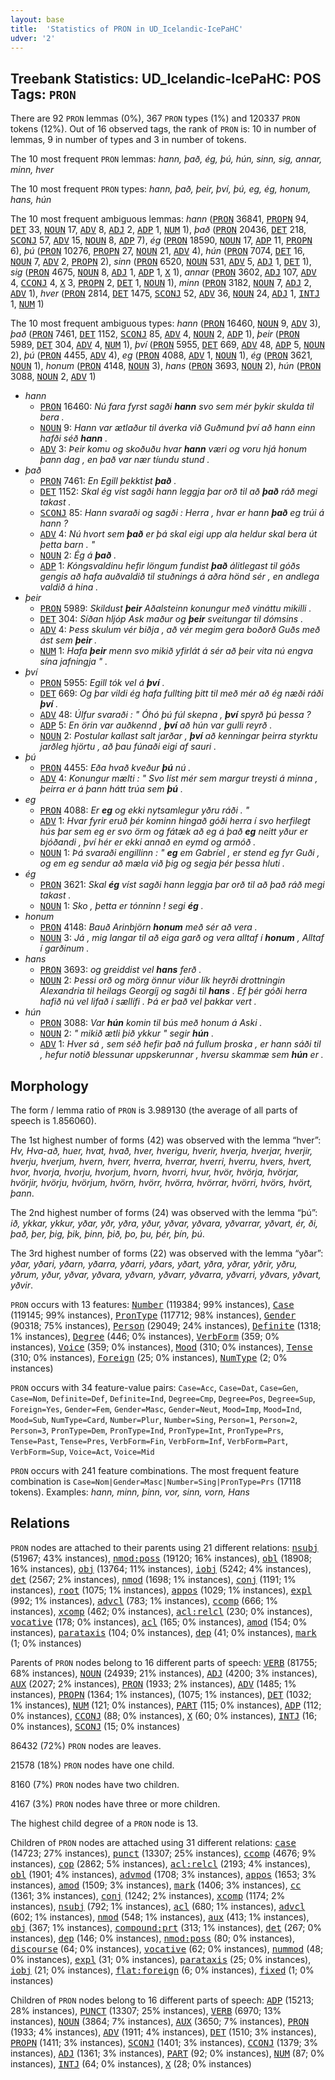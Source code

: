 ```yaml
---
layout: base
title:  'Statistics of PRON in UD_Icelandic-IcePaHC'
udver: '2'
---
```


## Treebank Statistics: UD_Icelandic-IcePaHC: POS Tags: `PRON`

There are 92 `PRON` lemmas (0%), 367 `PRON` types (1%) and 120337 `PRON` tokens (12%).
Out of 16 observed tags, the rank of `PRON` is: 10 in number of lemmas, 9 in number of types and 3 in number of tokens.

The 10 most frequent `PRON` lemmas: <em>hann, það, ég, þú, hún, sinn, sig, annar, minn, hver</em>

The 10 most frequent `PRON` types:  <em>hann, það, þeir, því, þú, eg, ég, honum, hans, hún</em>

The 10 most frequent ambiguous lemmas: <em>hann</em> (<tt><a href="is_icepahc-pos-PRON.html">PRON</a></tt> 36841, <tt><a href="is_icepahc-pos-PROPN.html">PROPN</a></tt> 94, <tt><a href="is_icepahc-pos-DET.html">DET</a></tt> 33, <tt><a href="is_icepahc-pos-NOUN.html">NOUN</a></tt> 17, <tt><a href="is_icepahc-pos-ADV.html">ADV</a></tt> 8, <tt><a href="is_icepahc-pos-ADJ.html">ADJ</a></tt> 2, <tt><a href="is_icepahc-pos-ADP.html">ADP</a></tt> 1, <tt><a href="is_icepahc-pos-NUM.html">NUM</a></tt> 1), <em>það</em> (<tt><a href="is_icepahc-pos-PRON.html">PRON</a></tt> 20436, <tt><a href="is_icepahc-pos-DET.html">DET</a></tt> 218, <tt><a href="is_icepahc-pos-SCONJ.html">SCONJ</a></tt> 57, <tt><a href="is_icepahc-pos-ADV.html">ADV</a></tt> 15, <tt><a href="is_icepahc-pos-NOUN.html">NOUN</a></tt> 8, <tt><a href="is_icepahc-pos-ADP.html">ADP</a></tt> 7), <em>ég</em> (<tt><a href="is_icepahc-pos-PRON.html">PRON</a></tt> 18590, <tt><a href="is_icepahc-pos-NOUN.html">NOUN</a></tt> 17, <tt><a href="is_icepahc-pos-ADP.html">ADP</a></tt> 11, <tt><a href="is_icepahc-pos-PROPN.html">PROPN</a></tt> 6), <em>þú</em> (<tt><a href="is_icepahc-pos-PRON.html">PRON</a></tt> 10276, <tt><a href="is_icepahc-pos-PROPN.html">PROPN</a></tt> 27, <tt><a href="is_icepahc-pos-NOUN.html">NOUN</a></tt> 21, <tt><a href="is_icepahc-pos-ADV.html">ADV</a></tt> 4), <em>hún</em> (<tt><a href="is_icepahc-pos-PRON.html">PRON</a></tt> 7074, <tt><a href="is_icepahc-pos-DET.html">DET</a></tt> 16, <tt><a href="is_icepahc-pos-NOUN.html">NOUN</a></tt> 7, <tt><a href="is_icepahc-pos-ADV.html">ADV</a></tt> 2, <tt><a href="is_icepahc-pos-PROPN.html">PROPN</a></tt> 2), <em>sinn</em> (<tt><a href="is_icepahc-pos-PRON.html">PRON</a></tt> 6520, <tt><a href="is_icepahc-pos-NOUN.html">NOUN</a></tt> 531, <tt><a href="is_icepahc-pos-ADV.html">ADV</a></tt> 5, <tt><a href="is_icepahc-pos-ADJ.html">ADJ</a></tt> 1, <tt><a href="is_icepahc-pos-DET.html">DET</a></tt> 1), <em>sig</em> (<tt><a href="is_icepahc-pos-PRON.html">PRON</a></tt> 4675, <tt><a href="is_icepahc-pos-NOUN.html">NOUN</a></tt> 8, <tt><a href="is_icepahc-pos-ADJ.html">ADJ</a></tt> 1, <tt><a href="is_icepahc-pos-ADP.html">ADP</a></tt> 1, <tt><a href="is_icepahc-pos-X.html">X</a></tt> 1), <em>annar</em> (<tt><a href="is_icepahc-pos-PRON.html">PRON</a></tt> 3602, <tt><a href="is_icepahc-pos-ADJ.html">ADJ</a></tt> 107, <tt><a href="is_icepahc-pos-ADV.html">ADV</a></tt> 4, <tt><a href="is_icepahc-pos-CCONJ.html">CCONJ</a></tt> 4, <tt><a href="is_icepahc-pos-X.html">X</a></tt> 3, <tt><a href="is_icepahc-pos-PROPN.html">PROPN</a></tt> 2, <tt><a href="is_icepahc-pos-DET.html">DET</a></tt> 1, <tt><a href="is_icepahc-pos-NOUN.html">NOUN</a></tt> 1), <em>minn</em> (<tt><a href="is_icepahc-pos-PRON.html">PRON</a></tt> 3182, <tt><a href="is_icepahc-pos-NOUN.html">NOUN</a></tt> 7, <tt><a href="is_icepahc-pos-ADJ.html">ADJ</a></tt> 2, <tt><a href="is_icepahc-pos-ADV.html">ADV</a></tt> 1), <em>hver</em> (<tt><a href="is_icepahc-pos-PRON.html">PRON</a></tt> 2814, <tt><a href="is_icepahc-pos-DET.html">DET</a></tt> 1475, <tt><a href="is_icepahc-pos-SCONJ.html">SCONJ</a></tt> 52, <tt><a href="is_icepahc-pos-ADV.html">ADV</a></tt> 36, <tt><a href="is_icepahc-pos-NOUN.html">NOUN</a></tt> 24, <tt><a href="is_icepahc-pos-ADJ.html">ADJ</a></tt> 1, <tt><a href="is_icepahc-pos-INTJ.html">INTJ</a></tt> 1, <tt><a href="is_icepahc-pos-NUM.html">NUM</a></tt> 1)

The 10 most frequent ambiguous types:  <em>hann</em> (<tt><a href="is_icepahc-pos-PRON.html">PRON</a></tt> 16460, <tt><a href="is_icepahc-pos-NOUN.html">NOUN</a></tt> 9, <tt><a href="is_icepahc-pos-ADV.html">ADV</a></tt> 3), <em>það</em> (<tt><a href="is_icepahc-pos-PRON.html">PRON</a></tt> 7461, <tt><a href="is_icepahc-pos-DET.html">DET</a></tt> 1152, <tt><a href="is_icepahc-pos-SCONJ.html">SCONJ</a></tt> 85, <tt><a href="is_icepahc-pos-ADV.html">ADV</a></tt> 4, <tt><a href="is_icepahc-pos-NOUN.html">NOUN</a></tt> 2, <tt><a href="is_icepahc-pos-ADP.html">ADP</a></tt> 1), <em>þeir</em> (<tt><a href="is_icepahc-pos-PRON.html">PRON</a></tt> 5989, <tt><a href="is_icepahc-pos-DET.html">DET</a></tt> 304, <tt><a href="is_icepahc-pos-ADV.html">ADV</a></tt> 4, <tt><a href="is_icepahc-pos-NUM.html">NUM</a></tt> 1), <em>því</em> (<tt><a href="is_icepahc-pos-PRON.html">PRON</a></tt> 5955, <tt><a href="is_icepahc-pos-DET.html">DET</a></tt> 669, <tt><a href="is_icepahc-pos-ADV.html">ADV</a></tt> 48, <tt><a href="is_icepahc-pos-ADP.html">ADP</a></tt> 5, <tt><a href="is_icepahc-pos-NOUN.html">NOUN</a></tt> 2), <em>þú</em> (<tt><a href="is_icepahc-pos-PRON.html">PRON</a></tt> 4455, <tt><a href="is_icepahc-pos-ADV.html">ADV</a></tt> 4), <em>eg</em> (<tt><a href="is_icepahc-pos-PRON.html">PRON</a></tt> 4088, <tt><a href="is_icepahc-pos-ADV.html">ADV</a></tt> 1, <tt><a href="is_icepahc-pos-NOUN.html">NOUN</a></tt> 1), <em>ég</em> (<tt><a href="is_icepahc-pos-PRON.html">PRON</a></tt> 3621, <tt><a href="is_icepahc-pos-NOUN.html">NOUN</a></tt> 1), <em>honum</em> (<tt><a href="is_icepahc-pos-PRON.html">PRON</a></tt> 4148, <tt><a href="is_icepahc-pos-NOUN.html">NOUN</a></tt> 3), <em>hans</em> (<tt><a href="is_icepahc-pos-PRON.html">PRON</a></tt> 3693, <tt><a href="is_icepahc-pos-NOUN.html">NOUN</a></tt> 2), <em>hún</em> (<tt><a href="is_icepahc-pos-PRON.html">PRON</a></tt> 3088, <tt><a href="is_icepahc-pos-NOUN.html">NOUN</a></tt> 2, <tt><a href="is_icepahc-pos-ADV.html">ADV</a></tt> 1)


* <em>hann</em>
  * <tt><a href="is_icepahc-pos-PRON.html">PRON</a></tt> 16460: <em>Nú fara fyrst sagði <b>hann</b> svo sem mér þykir skulda til bera .</em>
  * <tt><a href="is_icepahc-pos-NOUN.html">NOUN</a></tt> 9: <em>Hann var ætlaður til áverka við Guðmund því að hann einn hafði séð <b>hann</b> .</em>
  * <tt><a href="is_icepahc-pos-ADV.html">ADV</a></tt> 3: <em>Þeir komu og skoðuðu hvar <b>hann</b> væri og voru hjá honum þann dag , en það var nær tíundu stund .</em>
* <em>það</em>
  * <tt><a href="is_icepahc-pos-PRON.html">PRON</a></tt> 7461: <em>En Egill þekktist <b>það</b> .</em>
  * <tt><a href="is_icepahc-pos-DET.html">DET</a></tt> 1152: <em>Skal ég víst sagði hann leggja þar orð til að <b>það</b> ráð megi takast .</em>
  * <tt><a href="is_icepahc-pos-SCONJ.html">SCONJ</a></tt> 85: <em>Hann svaraði og sagði : Herra , hvar er hann <b>það</b> eg trúi á hann ?</em>
  * <tt><a href="is_icepahc-pos-ADV.html">ADV</a></tt> 4: <em>Nú hvort sem <b>það</b> er þá skal eigi upp ala heldur skal bera út þetta barn . "</em>
  * <tt><a href="is_icepahc-pos-NOUN.html">NOUN</a></tt> 2: <em>Ég á <b>það</b> .</em>
  * <tt><a href="is_icepahc-pos-ADP.html">ADP</a></tt> 1: <em>Kóngsvaldinu hefir löngum fundist <b>það</b> álitlegast til góðs gengis að hafa auðvaldið til stuðnings á aðra hönd sér , en andlega valdið á hina .</em>
* <em>þeir</em>
  * <tt><a href="is_icepahc-pos-PRON.html">PRON</a></tt> 5989: <em>Skildust <b>þeir</b> Aðalsteinn konungur með vináttu mikilli .</em>
  * <tt><a href="is_icepahc-pos-DET.html">DET</a></tt> 304: <em>Síðan hljóp Ask maður og <b>þeir</b> sveitungar til dómsins .</em>
  * <tt><a href="is_icepahc-pos-ADV.html">ADV</a></tt> 4: <em>Þess skulum vér biðja , að vér megim gera boðorð Guðs með ást sem <b>þeir</b> .</em>
  * <tt><a href="is_icepahc-pos-NUM.html">NUM</a></tt> 1: <em>Hafa <b>þeir</b> menn svo mikið yfirlát á sér að þeir vita nú engva sína jafningja " .</em>
* <em>því</em>
  * <tt><a href="is_icepahc-pos-PRON.html">PRON</a></tt> 5955: <em>Egill tók vel á <b>því</b> .</em>
  * <tt><a href="is_icepahc-pos-DET.html">DET</a></tt> 669: <em>Og þar vildi ég hafa fullting þitt til með mér að ég næði ráði <b>því</b> .</em>
  * <tt><a href="is_icepahc-pos-ADV.html">ADV</a></tt> 48: <em>Úlfur svaraði : " Óhó þú fúl skepna , <b>því</b> spyrð þú þessa ?</em>
  * <tt><a href="is_icepahc-pos-ADP.html">ADP</a></tt> 5: <em>En örin var auðkennd , <b>því</b> að hún var gulli reyrð .</em>
  * <tt><a href="is_icepahc-pos-NOUN.html">NOUN</a></tt> 2: <em>Postular kallast salt jarðar , <b>því</b> að kenningar þeirra styrktu jarðleg hjörtu , að þau fúnaði eigi af sauri .</em>
* <em>þú</em>
  * <tt><a href="is_icepahc-pos-PRON.html">PRON</a></tt> 4455: <em>Eða hvað kveður <b>þú</b> nú .</em>
  * <tt><a href="is_icepahc-pos-ADV.html">ADV</a></tt> 4: <em>Konungur mælti : " Svo líst mér sem margur treysti á minna , þeirra er á þann hátt trúa sem <b>þú</b> .</em>
* <em>eg</em>
  * <tt><a href="is_icepahc-pos-PRON.html">PRON</a></tt> 4088: <em>Er <b>eg</b> og ekki nytsamlegur yðru ráði . "</em>
  * <tt><a href="is_icepahc-pos-ADV.html">ADV</a></tt> 1: <em>Hvar fyrir eruð þér kominn hingað góði herra í svo herfilegt hús þar sem eg er svo örm og fátæk að eg á það <b>eg</b> neitt yður er bjóðandi , því hér er ekki annað en eymd og armóð .</em>
  * <tt><a href="is_icepahc-pos-NOUN.html">NOUN</a></tt> 1: <em>Þá svaraði engillinn : " <b>eg</b> em Gabríel , er stend eg fyr Guði , og em eg sendur að mæla við þig og segja þér þessa hluti .</em>
* <em>ég</em>
  * <tt><a href="is_icepahc-pos-PRON.html">PRON</a></tt> 3621: <em>Skal <b>ég</b> víst sagði hann leggja þar orð til að það ráð megi takast .</em>
  * <tt><a href="is_icepahc-pos-NOUN.html">NOUN</a></tt> 1: <em>Sko , þetta er tónninn ! segi <b>ég</b> .</em>
* <em>honum</em>
  * <tt><a href="is_icepahc-pos-PRON.html">PRON</a></tt> 4148: <em>Bauð Arinbjörn <b>honum</b> með sér að vera .</em>
  * <tt><a href="is_icepahc-pos-NOUN.html">NOUN</a></tt> 3: <em>Já , mig langar til að eiga garð og vera alltaf í <b>honum</b> , Alltaf í garðinum .</em>
* <em>hans</em>
  * <tt><a href="is_icepahc-pos-PRON.html">PRON</a></tt> 3693: <em>og greiddist vel <b>hans</b> ferð .</em>
  * <tt><a href="is_icepahc-pos-NOUN.html">NOUN</a></tt> 2: <em>Þessi orð og mörg önnur viður lík heyrði drottningin Alexandria til heilags Georgíj og sagði til <b>hans</b> . Ef þér góði herra hafið nú vel lifað í sællífi . Þá er það vel þakkar vert .</em>
* <em>hún</em>
  * <tt><a href="is_icepahc-pos-PRON.html">PRON</a></tt> 3088: <em>Var <b>hún</b> komin til bús með honum á Aski .</em>
  * <tt><a href="is_icepahc-pos-NOUN.html">NOUN</a></tt> 2: <em>" mikið ætli þið ykkur " segir <b>hún</b> .</em>
  * <tt><a href="is_icepahc-pos-ADV.html">ADV</a></tt> 1: <em>Hver sá , sem séð hefir það ná fullum þroska , er hann sáði til , hefur notið blessunar uppskerunnar , hversu skammæ sem <b>hún</b> er .</em>

## Morphology

The form / lemma ratio of `PRON` is 3.989130 (the average of all parts of speech is 1.856060).

The 1st highest number of forms (42) was observed with the lemma “hver”: <em>Hv, Hva-að, huer, hvat, hvað, hver, hverigu, hverir, hverja, hverjar, hverjir, hverju, hverjum, hvern, hverr, hverra, hverrar, hverri, hverru, hvers, hvert, hvor, hvorja, hvorju, hvorjum, hvorn, hvorri, hvur, hvör, hvörja, hvörjar, hvörjir, hvörju, hvörjum, hvörn, hvörr, hvörra, hvörrar, hvörri, hvörs, hvört, þann</em>.

The 2nd highest number of forms (24) was observed with the lemma “þú”: <em>ið, ykkar, ykkur, yðar, yðr, yðra, yður, yðvar, yðvara, yðvarrar, yðvart, ér, ði, það, þer, þig, þik, þinn, þið, þo, þu, þér, þín, þú</em>.

The 3rd highest number of forms (22) was observed with the lemma “yðar”: <em>yðar, yðari, yðarn, yðarra, yðarri, yðars, yðart, yðra, yðrar, yðrir, yðru, yðrum, yður, yðvar, yðvara, yðvarn, yðvarr, yðvarra, yðvarri, yðvars, yðvart, yðvir</em>.

`PRON` occurs with 13 features: <tt><a href="is_icepahc-feat-Number.html">Number</a></tt> (119384; 99% instances), <tt><a href="is_icepahc-feat-Case.html">Case</a></tt> (119145; 99% instances), <tt><a href="is_icepahc-feat-PronType.html">PronType</a></tt> (117712; 98% instances), <tt><a href="is_icepahc-feat-Gender.html">Gender</a></tt> (90318; 75% instances), <tt><a href="is_icepahc-feat-Person.html">Person</a></tt> (29049; 24% instances), <tt><a href="is_icepahc-feat-Definite.html">Definite</a></tt> (1318; 1% instances), <tt><a href="is_icepahc-feat-Degree.html">Degree</a></tt> (446; 0% instances), <tt><a href="is_icepahc-feat-VerbForm.html">VerbForm</a></tt> (359; 0% instances), <tt><a href="is_icepahc-feat-Voice.html">Voice</a></tt> (359; 0% instances), <tt><a href="is_icepahc-feat-Mood.html">Mood</a></tt> (310; 0% instances), <tt><a href="is_icepahc-feat-Tense.html">Tense</a></tt> (310; 0% instances), <tt><a href="is_icepahc-feat-Foreign.html">Foreign</a></tt> (25; 0% instances), <tt><a href="is_icepahc-feat-NumType.html">NumType</a></tt> (2; 0% instances)

`PRON` occurs with 34 feature-value pairs: `Case=Acc`, `Case=Dat`, `Case=Gen`, `Case=Nom`, `Definite=Def`, `Definite=Ind`, `Degree=Cmp`, `Degree=Pos`, `Degree=Sup`, `Foreign=Yes`, `Gender=Fem`, `Gender=Masc`, `Gender=Neut`, `Mood=Imp`, `Mood=Ind`, `Mood=Sub`, `NumType=Card`, `Number=Plur`, `Number=Sing`, `Person=1`, `Person=2`, `Person=3`, `PronType=Dem`, `PronType=Ind`, `PronType=Int`, `PronType=Prs`, `Tense=Past`, `Tense=Pres`, `VerbForm=Fin`, `VerbForm=Inf`, `VerbForm=Part`, `VerbForm=Sup`, `Voice=Act`, `Voice=Mid`

`PRON` occurs with 241 feature combinations.
The most frequent feature combination is `Case=Nom|Gender=Masc|Number=Sing|PronType=Prs` (17118 tokens).
Examples: <em>hann, minn, þinn, vor, sinn, vorn, Hans</em>


## Relations

`PRON` nodes are attached to their parents using 21 different relations: <tt><a href="is_icepahc-dep-nsubj.html">nsubj</a></tt> (51967; 43% instances), <tt><a href="is_icepahc-dep-nmod-poss.html">nmod:poss</a></tt> (19120; 16% instances), <tt><a href="is_icepahc-dep-obl.html">obl</a></tt> (18908; 16% instances), <tt><a href="is_icepahc-dep-obj.html">obj</a></tt> (13764; 11% instances), <tt><a href="is_icepahc-dep-iobj.html">iobj</a></tt> (5242; 4% instances), <tt><a href="is_icepahc-dep-det.html">det</a></tt> (2567; 2% instances), <tt><a href="is_icepahc-dep-nmod.html">nmod</a></tt> (1698; 1% instances), <tt><a href="is_icepahc-dep-conj.html">conj</a></tt> (1191; 1% instances), <tt><a href="is_icepahc-dep-root.html">root</a></tt> (1075; 1% instances), <tt><a href="is_icepahc-dep-appos.html">appos</a></tt> (1029; 1% instances), <tt><a href="is_icepahc-dep-expl.html">expl</a></tt> (992; 1% instances), <tt><a href="is_icepahc-dep-advcl.html">advcl</a></tt> (783; 1% instances), <tt><a href="is_icepahc-dep-ccomp.html">ccomp</a></tt> (666; 1% instances), <tt><a href="is_icepahc-dep-xcomp.html">xcomp</a></tt> (462; 0% instances), <tt><a href="is_icepahc-dep-acl-relcl.html">acl:relcl</a></tt> (230; 0% instances), <tt><a href="is_icepahc-dep-vocative.html">vocative</a></tt> (178; 0% instances), <tt><a href="is_icepahc-dep-acl.html">acl</a></tt> (165; 0% instances), <tt><a href="is_icepahc-dep-amod.html">amod</a></tt> (154; 0% instances), <tt><a href="is_icepahc-dep-parataxis.html">parataxis</a></tt> (104; 0% instances), <tt><a href="is_icepahc-dep-dep.html">dep</a></tt> (41; 0% instances), <tt><a href="is_icepahc-dep-mark.html">mark</a></tt> (1; 0% instances)

Parents of `PRON` nodes belong to 16 different parts of speech: <tt><a href="is_icepahc-pos-VERB.html">VERB</a></tt> (81755; 68% instances), <tt><a href="is_icepahc-pos-NOUN.html">NOUN</a></tt> (24939; 21% instances), <tt><a href="is_icepahc-pos-ADJ.html">ADJ</a></tt> (4200; 3% instances), <tt><a href="is_icepahc-pos-AUX.html">AUX</a></tt> (2027; 2% instances), <tt><a href="is_icepahc-pos-PRON.html">PRON</a></tt> (1933; 2% instances), <tt><a href="is_icepahc-pos-ADV.html">ADV</a></tt> (1485; 1% instances), <tt><a href="is_icepahc-pos-PROPN.html">PROPN</a></tt> (1364; 1% instances),  (1075; 1% instances), <tt><a href="is_icepahc-pos-DET.html">DET</a></tt> (1032; 1% instances), <tt><a href="is_icepahc-pos-NUM.html">NUM</a></tt> (121; 0% instances), <tt><a href="is_icepahc-pos-PART.html">PART</a></tt> (115; 0% instances), <tt><a href="is_icepahc-pos-ADP.html">ADP</a></tt> (112; 0% instances), <tt><a href="is_icepahc-pos-CCONJ.html">CCONJ</a></tt> (88; 0% instances), <tt><a href="is_icepahc-pos-X.html">X</a></tt> (60; 0% instances), <tt><a href="is_icepahc-pos-INTJ.html">INTJ</a></tt> (16; 0% instances), <tt><a href="is_icepahc-pos-SCONJ.html">SCONJ</a></tt> (15; 0% instances)

86432 (72%) `PRON` nodes are leaves.

21578 (18%) `PRON` nodes have one child.

8160 (7%) `PRON` nodes have two children.

4167 (3%) `PRON` nodes have three or more children.

The highest child degree of a `PRON` node is 13.

Children of `PRON` nodes are attached using 31 different relations: <tt><a href="is_icepahc-dep-case.html">case</a></tt> (14723; 27% instances), <tt><a href="is_icepahc-dep-punct.html">punct</a></tt> (13307; 25% instances), <tt><a href="is_icepahc-dep-ccomp.html">ccomp</a></tt> (4676; 9% instances), <tt><a href="is_icepahc-dep-cop.html">cop</a></tt> (2862; 5% instances), <tt><a href="is_icepahc-dep-acl-relcl.html">acl:relcl</a></tt> (2193; 4% instances), <tt><a href="is_icepahc-dep-obl.html">obl</a></tt> (1901; 4% instances), <tt><a href="is_icepahc-dep-advmod.html">advmod</a></tt> (1708; 3% instances), <tt><a href="is_icepahc-dep-appos.html">appos</a></tt> (1653; 3% instances), <tt><a href="is_icepahc-dep-amod.html">amod</a></tt> (1509; 3% instances), <tt><a href="is_icepahc-dep-mark.html">mark</a></tt> (1406; 3% instances), <tt><a href="is_icepahc-dep-cc.html">cc</a></tt> (1361; 3% instances), <tt><a href="is_icepahc-dep-conj.html">conj</a></tt> (1242; 2% instances), <tt><a href="is_icepahc-dep-xcomp.html">xcomp</a></tt> (1174; 2% instances), <tt><a href="is_icepahc-dep-nsubj.html">nsubj</a></tt> (792; 1% instances), <tt><a href="is_icepahc-dep-acl.html">acl</a></tt> (680; 1% instances), <tt><a href="is_icepahc-dep-advcl.html">advcl</a></tt> (602; 1% instances), <tt><a href="is_icepahc-dep-nmod.html">nmod</a></tt> (548; 1% instances), <tt><a href="is_icepahc-dep-aux.html">aux</a></tt> (413; 1% instances), <tt><a href="is_icepahc-dep-obj.html">obj</a></tt> (367; 1% instances), <tt><a href="is_icepahc-dep-compound-prt.html">compound:prt</a></tt> (313; 1% instances), <tt><a href="is_icepahc-dep-det.html">det</a></tt> (267; 0% instances), <tt><a href="is_icepahc-dep-dep.html">dep</a></tt> (146; 0% instances), <tt><a href="is_icepahc-dep-nmod-poss.html">nmod:poss</a></tt> (80; 0% instances), <tt><a href="is_icepahc-dep-discourse.html">discourse</a></tt> (64; 0% instances), <tt><a href="is_icepahc-dep-vocative.html">vocative</a></tt> (62; 0% instances), <tt><a href="is_icepahc-dep-nummod.html">nummod</a></tt> (48; 0% instances), <tt><a href="is_icepahc-dep-expl.html">expl</a></tt> (31; 0% instances), <tt><a href="is_icepahc-dep-parataxis.html">parataxis</a></tt> (25; 0% instances), <tt><a href="is_icepahc-dep-iobj.html">iobj</a></tt> (21; 0% instances), <tt><a href="is_icepahc-dep-flat-foreign.html">flat:foreign</a></tt> (6; 0% instances), <tt><a href="is_icepahc-dep-fixed.html">fixed</a></tt> (1; 0% instances)

Children of `PRON` nodes belong to 16 different parts of speech: <tt><a href="is_icepahc-pos-ADP.html">ADP</a></tt> (15213; 28% instances), <tt><a href="is_icepahc-pos-PUNCT.html">PUNCT</a></tt> (13307; 25% instances), <tt><a href="is_icepahc-pos-VERB.html">VERB</a></tt> (6970; 13% instances), <tt><a href="is_icepahc-pos-NOUN.html">NOUN</a></tt> (3864; 7% instances), <tt><a href="is_icepahc-pos-AUX.html">AUX</a></tt> (3650; 7% instances), <tt><a href="is_icepahc-pos-PRON.html">PRON</a></tt> (1933; 4% instances), <tt><a href="is_icepahc-pos-ADV.html">ADV</a></tt> (1911; 4% instances), <tt><a href="is_icepahc-pos-DET.html">DET</a></tt> (1510; 3% instances), <tt><a href="is_icepahc-pos-PROPN.html">PROPN</a></tt> (1411; 3% instances), <tt><a href="is_icepahc-pos-SCONJ.html">SCONJ</a></tt> (1401; 3% instances), <tt><a href="is_icepahc-pos-CCONJ.html">CCONJ</a></tt> (1379; 3% instances), <tt><a href="is_icepahc-pos-ADJ.html">ADJ</a></tt> (1361; 3% instances), <tt><a href="is_icepahc-pos-PART.html">PART</a></tt> (92; 0% instances), <tt><a href="is_icepahc-pos-NUM.html">NUM</a></tt> (87; 0% instances), <tt><a href="is_icepahc-pos-INTJ.html">INTJ</a></tt> (64; 0% instances), <tt><a href="is_icepahc-pos-X.html">X</a></tt> (28; 0% instances)


